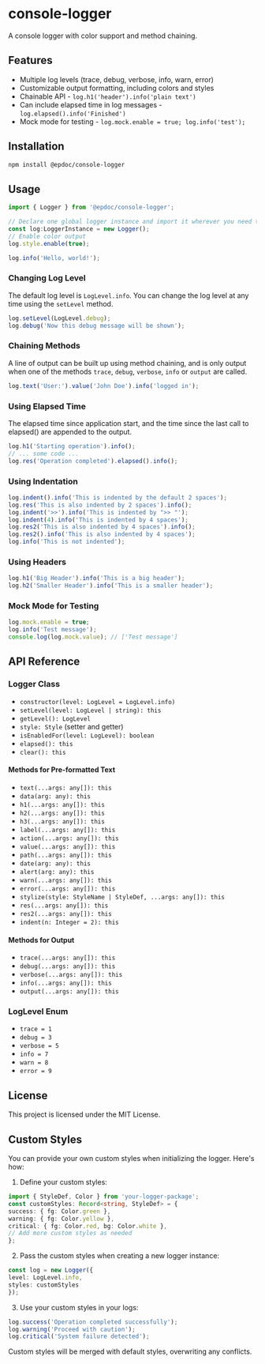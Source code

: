# console-logger

A console logger with color support and method chaining.

## Features

- Multiple log levels (trace, debug, verbose, info, warn, error)
- Customizable output formatting, including colors and styles
- Chainable API - `log.h1('header').info('plain text')`
- Can include elapsed time in log messages - `log.elapsed().info('Finished')`
- Mock mode for testing - `log.mock.enable = true; log.info('test');`

## Installation

```bash
npm install @epdoc/console-logger
```

## Usage

```typescript
import { Logger } from '@epdoc/console-logger';

// Declare one global logger instance and import it wherever you need to log
const log:LoggerInstance = new Logger();
// Enable color output
log.style.enable(true);

log.info('Hello, world!');
```

### Changing Log Level

The default log level is `LogLevel.info`. You can change the log level at any time using the `setLevel` method.

```typescript
log.setLevel(LogLevel.debug);
log.debug('Now this debug message will be shown');
```

### Chaining Methods

A line of output can be built up using method chaining, and is only output when
one of the methods `trace`, `debug`, `verbose`, `info` or `output` are
called.

```typescript
log.text('User:').value('John Doe').info('logged in');
```

### Using Elapsed Time

The elapsed time since application start, and the time since the last call to
elapsed() are appended to the output.

```typescript
log.h1('Starting operation').info();
// ... some code ...
log.res('Operation completed').elapsed().info();
```

### Using Indentation

```typescript
log.indent().info('This is indented by the default 2 spaces');
log.res('This is also indented by 2 spaces').info();
log.indent('>>').info('This is indented by ">> "');
log.indent(4).info('This is indented by 4 spaces');
log.res2('This is also indented by 4 spaces').info();
log.res2().info('This is also indented by 4 spaces');
log.info('This is not indented');
```

### Using Headers

```typescript
log.h1('Big Header').info('This is a big header');
log.h2('Smaller Header').info('This is a smaller header');
```

### Mock Mode for Testing

```typescript
log.mock.enable = true;
log.info('Test message');
console.log(log.mock.value); // ['Test message']
```

## API Reference

### Logger Class

- `constructor(level: LogLevel = LogLevel.info)`
- `setLevel(level: LogLevel | string): this`
- `getLevel(): LogLevel`
- `style: Style` (setter and getter)
- `isEnabledFor(level: LogLevel): boolean`
- `elapsed(): this`
- `clear(): this`

#### Methods for Pre-formatted Text

- `text(...args: any[]): this`
- `data(arg: any): this`
- `h1(...args: any[]): this`
- `h2(...args: any[]): this`
- `h3(...args: any[]): this`
- `label(...args: any[]): this`
- `action(...args: any[]): this`
- `value(...args: any[]): this`
- `path(...args: any[]): this`
- `date(arg: any): this`
- `alert(arg: any): this`
- `warn(...args: any[]): this`
- `error(...args: any[]): this`
- `stylize(style: StyleName | StyleDef, ...args: any[]): this`
- `res(...args: any[]): this`
- `res2(...args: any[]): this`
- `indent(n: Integer = 2): this`

#### Methods for Output

- `trace(...args: any[]): this`
- `debug(...args: any[]): this`
- `verbose(...args: any[]): this`
- `info(...args: any[]): this`
- `output(...args: any[]): this`

### LogLevel Enum

- `trace = 1`
- `debug = 3`
- `verbose = 5`
- `info = 7`
- `warn = 8`
- `error = 9`

## License

This project is licensed under the MIT License.

## Custom Styles

You can provide your own custom styles when initializing the logger. Here's how:

1. Define your custom styles:

```typescript
import { StyleDef, Color } from 'your-logger-package';
const customStyles: Record<string, StyleDef> = {
success: { fg: Color.green },
warning: { fg: Color.yellow },
critical: { fg: Color.red, bg: Color.white },
// Add more custom styles as needed
};
```

2. Pass the custom styles when creating a new logger instance:

```typescript
const log = new Logger({
level: LogLevel.info,
styles: customStyles
});
```

3. Use your custom styles in your logs:
```typescript
log.success('Operation completed successfully');
log.warning('Proceed with caution');
log.critical('System failure detected');
```
Custom styles will be merged with default styles, overwriting any conflicts.

